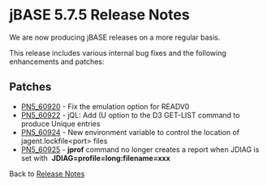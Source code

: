 # jBASE 5.7.5 Release Notes

<PageHeader />

We are now producing jBASE releases on a more regular basis.

This release includes various internal bug fixes and the following enhancements and patches:

## Patches

- [PN5\_60920](./../pn5_60920/README.md) - Fix the emulation option for READV0
- [PN5\_60922](./../pn5_60922/README.md) - jQL: Add (U option to the D3 GET-LIST command to produce Unique entries
- [PN5\_60924](./../pn5_60924/README.md) - New environment variable to control the location of jagent.lockfile&lt;port&gt; files
- [PN5\_60925](./../pn5_60925/README.md) - **jprof** command no longer creates a report when JDIAG is set with  **JDIAG=profile=long:filename=xxx**

Back to [Release Notes](./../../releasenotes/../README.md)

<PageFooter />
